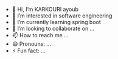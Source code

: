 - 👋 Hi, I’m KARKOURI ayoub
- 👀 I’m interested in software engineering
- 🌱 I’m currently learning spring boot
- 💞️ I’m looking to collaborate on ...
- 📫 How to reach me ...
- 😄 Pronouns: ...
- ⚡ Fun fact: ...

<!---
ARKOURI856/ARKOURI856 is a ✨ special ✨ repository because its `README.md` (this file) appears on your GitHub profile.
You can click the Preview link to take a look at your changes.
--->
